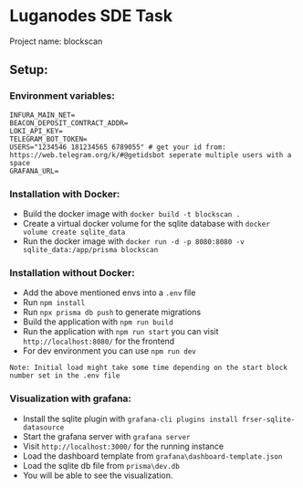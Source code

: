 # Luganodes SDE Task
Project name: blockscan
## Setup:
### Environment variables:
```
INFURA_MAIN_NET=
BEACON_DEPOSIT_CONTRACT_ADDR=
LOKI_API_KEY=
TELEGRAM_BOT_TOKEN=
USERS="1234546 181234565 6789055" # get your id from: https://web.telegram.org/k/#@getidsbot seperate multiple users with a space
GRAFANA_URL=
```

### Installation with Docker:
- Build the docker image with `docker build -t blockscan .`
- Create a virtual docker volume for the sqlite database with `docker volume create sqlite_data`
- Run the docker image with `docker run -d -p 8080:8080 -v sqlite_data:/app/prisma blockscan`

### Installation without Docker:
- Add the above mentioned envs into a `.env` file
- Run `npm install`
- Run `npx prisma db push` to generate migrations
- Build the application with `npm run build`
- Run the application with `npm run start` you can visit `http://localhost:8080/` for the frontend
- For dev environment you can use `npm run dev`
```
Note: Initial load might take some time depending on the start block number set in the .env file
```
### Visualization with grafana:
- Install the sqlite plugin with `grafana-cli plugins install frser-sqlite-datasource`
- Start the grafana server with `grafana server`
- Visit `http://localhost:3000/` for the running instance
- Load the dashboard template from `grafana\dashboard-template.json`
- Load the sqlite db file from `prisma\dev.db`
- You will be able to see the visualization.